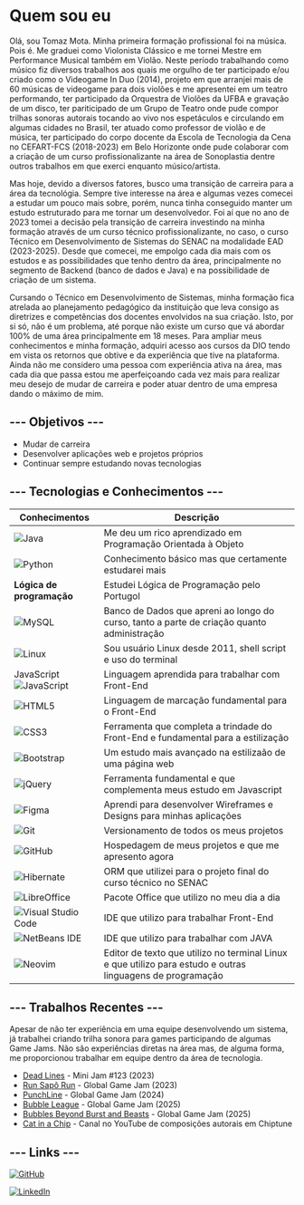 # Quem sou eu

Olá, sou Tomaz Mota. Minha primeira formação profissional foi na música. Pois é. Me graduei como Violonista Clássico e me tornei Mestre em Performance Musical também em Violão. Neste período trabalhando como músico fiz diversos trabalhos aos quais me orgulho de ter participado e/ou criado como o Videogame In Duo (2014), projeto em que arranjei mais de 60 músicas de videogame para dois violões e me apresentei em um teatro performando, ter participado da Orquestra de Violões da UFBA e gravação de um disco, ter pariticipado de um Grupo de Teatro onde pude compor trilhas sonoras autorais tocando ao vivo nos espetáculos e circulando em algumas cidades no Brasil, ter atuado como professor de violão e de música, ter participado do corpo docente da Escola de Tecnologia da Cena no CEFART-FCS (2018-2023) em Belo Horizonte onde pude colaborar com a criação de um curso profissionalizante na área de Sonoplastia dentre outros trabalhos em que exerci enquanto músico/artista.

Mas hoje, devido a diversos fatores, busco uma transição de carreira para a área da tecnológia. Sempre tive interesse na área e algumas vezes comecei a estudar um pouco mais sobre, porém, nunca tinha conseguido manter um estudo estruturado para me tornar um desenvolvedor. Foi aí que no ano de 2023 tomei a decisão pela transição de carreira investindo na minha formação através de um curso técnico profissionalizante, no caso, o curso Técnico em Desenvolvimento de Sistemas do SENAC na modalidade EAD (2023-2025). Desde que comecei, me empolgo cada dia mais com os estudos e as possibilidades que tenho dentro da área, principalmente no segmento de Backend (banco de dados e Java) e na possibilidade de criação de um sistema.

Cursando o Técnico em Desenvolvimento de Sistemas, minha formação fica atrelada ao planejamento pedagógico da instituição que leva consigo as diretrizes e competências dos docentes envolvidos na sua criação. Isto, por si só, não é um problema, até porque não existe um curso que vá abordar 100% de uma área principalmente em 18 meses. Para ampliar meus conhecimentos e minha formação, adquiri acesso aos cursos da DIO tendo em vista os retornos que obtive e da experiência que tive na plataforma. Ainda não me considero uma pessoa com experiência ativa na área, mas cada dia que passa estou me aperfeiçoando cada vez mais para realizar meu desejo de mudar de carreira e poder atuar dentro de uma empresa dando o máximo de mim.


## --- Objetivos ---

- Mudar de carreira
- Desenvolver aplicações web e projetos próprios
- Continuar sempre estudando novas tecnologias

## --- Tecnologias e Conhecimentos ---

| Conhecimentos | Descrição |
|---------------|-----------|
| ![Java](https://img.shields.io/badge/java-%23ED8B00.svg?style=for-the-badge&logo=openjdk&logoColor=white) | Me deu um rico aprendizado em Programação Orientada à Objeto |
| ![Python](https://img.shields.io/badge/python-3670A0?style=for-the-badge&logo=python&logoColor=ffdd54) | Conhecimento básico mas que certamente estudarei mais |
| **Lógica de programação** | Estudei Lógica de Programação pelo Portugol |
| ![MySQL](https://img.shields.io/badge/MySQL-00000F?style=for-the-badge&logo=mysql&logoColor=white) | Banco de Dados que apreni ao longo do curso, tanto a parte de criação quanto administração |
| ![Linux](https://img.shields.io/badge/Linux-000?style=for-the-badge&logo=linux&logoColor=FCC624) | Sou usuário Linux desde 2011, shell script e uso do terminal |
| JavaScript 	![JavaScript](https://img.shields.io/badge/javascript-%23323330.svg?style=for-the-badge&logo=javascript&logoColor=%23F7DF1E) | Linguagem aprendida para trabalhar com Front-End |
| ![HTML5](https://img.shields.io/badge/html5-%23E34F26.svg?style=for-the-badge&logo=html5&logoColor=white) | Linguagem de marcação fundamental para o Front-End |
| ![CSS3](https://img.shields.io/badge/css3-%231572B6.svg?style=for-the-badge&logo=css3&logoColor=white) | Ferramenta que completa a trindade do Front-End e fundamental para a estilização |
| ![Bootstrap](https://img.shields.io/badge/bootstrap-%238511FA.svg?style=for-the-badge&logo=bootstrap&logoColor=white) | Um estudo mais avançado na estilizaão de uma página web |
| ![jQuery](https://img.shields.io/badge/jquery-%230769AD.svg?style=for-the-badge&logo=jquery&logoColor=white) | Ferramenta fundamental e que complementa meus estudo em Javascript |
| ![Figma](https://img.shields.io/badge/figma-%23F24E1E.svg?style=for-the-badge&logo=figma&logoColor=white) | Aprendi para desenvolver Wireframes e Designs para minhas aplicações |
| ![Git](https://img.shields.io/badge/git-%23F05033.svg?style=for-the-badge&logo=git&logoColor=white) | Versionamento de todos os meus projetos |
| ![GitHub](https://img.shields.io/badge/github-%23121011.svg?style=for-the-badge&logo=github&logoColor=white) | Hospedagem de meus projetos e que me apresento agora |
| ![Hibernate](https://img.shields.io/badge/Hibernate-59666C?style=for-the-badge&logo=Hibernate&logoColor=white) | ORM que utilizei para o projeto final do curso técnico no SENAC |
| ![LibreOffice](https://img.shields.io/badge/LibreOffice-%2318A303?style=for-the-badge&logo=LibreOffice&logoColor=white) | Pacote Office que utilizo no meu dia a dia |
| ![Visual Studio Code](https://img.shields.io/badge/Visual%20Studio%20Code-0078d7.svg?style=for-the-badge&logo=visual-studio-code&logoColor=white) | IDE que utilizo para trabalhar Front-End |
| ![NetBeans IDE](https://img.shields.io/badge/NetBeansIDE-1B6AC6.svg?style=for-the-badge&logo=apache-netbeans-ide&logoColor=white) | IDE que utilizo para trabalhar com JAVA |
| ![Neovim](https://img.shields.io/badge/NeoVim-%2357A143.svg?&style=for-the-badge&logo=neovim&logoColor=white) | Editor de texto que utilizo no terminal Linux e que utilizo para estudo e outras linguagens de programação |

## --- Trabalhos Recentes ---

Apesar de não ter experiência em uma equipe desenvolvendo um sistema, já trabalhei criando trilha sonora para games participando de algumas Game Jams. Não são experiências diretas na área mas, de alguma forma, me proporcionou trabalhar em equipe dentro da área de tecnologia.

- [Dead Lines](https://printer-not-found.itch.io/gamejam-dev-build) - Mini Jam #123 (2023)
- [Run Sapô Run](https://v3.globalgamejam.org/2023/games/run-sap%C3%B3-run-1) - Global Game Jam (2023)
- [PunchLine](https://globalgamejam.org/games/2024/punchline-4-0) - Global Game Jam (2024)
- [Bubble League](https://lugu.itch.io/bubble-league) - Global Game Jam (2025)
- [Bubbles Beyond Burst and Beasts](https://marcotmotta.itch.io/bubbles-beyond-burst-and-beasts) - Global Game Jam (2025)
- [Cat in a Chip](https://www.youtube.com/channel/UCJFMJbov5wy-Pcb3b-bYgzQ) - Canal no YouTube de composições autorais em Chiptune

## --- Links ---

[![GitHub](https://img.shields.io/badge/GitHub-100000?style=for-the-badge&logo=github&logoColor=white)](https://github.com/TomazMotaDev/)

[![LinkedIn](https://img.shields.io/badge/LinkedIn-0077B5?style=for-the-badge&logo=linkedin&logoColor=white)](www.linkedin.com/in/tomaz-mota-2149b9260)

